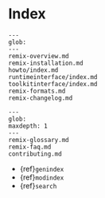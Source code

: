 # Index

```{toctree}
---
glob:
---
remix-overview.md
remix-installation.md
howto/index.md
runtimeinterface/index.md
toolkitinterface/index.md
remix-formats.md
remix-changelog.md
```

```{toctree}
---
glob:
maxdepth: 1
---
remix-glossary.md
remix-faq.md
contributing.md
```

* {ref}`genindex`
* {ref}`modindex`
* {ref}`search`
